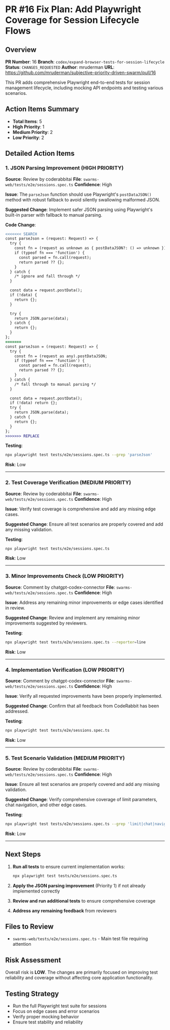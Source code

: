 # PR #16 Fix Plan: Add Playwright Coverage for Session Lifecycle Flows

## Overview
**PR Number**: 16
**Branch**: `codex/expand-browser-tests-for-session-lifecycle`
**Status**: `CHANGES_REQUESTED`
**Author**: mruderman
**URL**: https://github.com/mruderman/subjective-priority-driven-swarm/pull/16

This PR adds comprehensive Playwright end-to-end tests for session management lifecycle, including mocking API endpoints and testing various scenarios.

## Action Items Summary
- **Total Items**: 5
- **High Priority**: 1
- **Medium Priority**: 2
- **Low Priority**: 2

## Detailed Action Items

### 1. JSON Parsing Improvement (HIGH PRIORITY)
**Source**: Review by coderabbitai
**File**: `swarms-web/tests/e2e/sessions.spec.ts`
**Confidence**: High

**Issue**: The `parseJson` function should use Playwright's `postDataJSON()` method with robust fallback to avoid silently swallowing malformed JSON.

**Suggested Change**: Implement safer JSON parsing using Playwright's built-in parser with fallback to manual parsing.

**Code Change**:
```diff
<<<<<<< SEARCH
const parseJson = (request: Request) => {
  try {
    const fn = (request as unknown as { postDataJSON?: () => unknown }).postDataJSON;
    if (typeof fn === 'function') {
      const parsed = fn.call(request);
      return parsed ?? {};
    }
  } catch {
    /* ignore and fall through */
  }

  const data = request.postData();
  if (!data) {
    return {};
  }

  try {
    return JSON.parse(data);
  } catch {
    return {};
  }
};
=======
const parseJson = (request: Request) => {
  try {
    const fn = (request as any).postDataJSON;
    if (typeof fn === 'function') {
      const parsed = fn.call(request);
      return parsed ?? {};
    }
  } catch {
    /* fall through to manual parsing */
  }

  const data = request.postData();
  if (!data) return {};
  try {
    return JSON.parse(data);
  } catch {
    return {};
  }
};
>>>>>>> REPLACE
```

**Testing**:
```bash
npx playwright test tests/e2e/sessions.spec.ts --grep 'parseJson'
```

**Risk**: Low

---

### 2. Test Coverage Verification (MEDIUM PRIORITY)
**Source**: Review by coderabbitai
**File**: `swarms-web/tests/e2e/sessions.spec.ts`
**Confidence**: High

**Issue**: Verify test coverage is comprehensive and add any missing edge cases.

**Suggested Change**: Ensure all test scenarios are properly covered and add any missing validation.

**Testing**:
```bash
npx playwright test tests/e2e/sessions.spec.ts
```

**Risk**: Low

---

### 3. Minor Improvements Check (LOW PRIORITY)
**Source**: Comment by chatgpt-codex-connector
**File**: `swarms-web/tests/e2e/sessions.spec.ts`
**Confidence**: High

**Issue**: Address any remaining minor improvements or edge cases identified in review.

**Suggested Change**: Review and implement any remaining minor improvements suggested by reviewers.

**Testing**:
```bash
npx playwright test tests/e2e/sessions.spec.ts --reporter=line
```

**Risk**: Low

---

### 4. Implementation Verification (LOW PRIORITY)
**Source**: Comment by chatgpt-codex-connector
**File**: `swarms-web/tests/e2e/sessions.spec.ts`
**Confidence**: High

**Issue**: Verify all requested improvements have been properly implemented.

**Suggested Change**: Confirm that all feedback from CodeRabbit has been addressed.

**Testing**:
```bash
npx playwright test tests/e2e/sessions.spec.ts
```

**Risk**: Low

---

### 5. Test Scenario Validation (MEDIUM PRIORITY)
**Source**: Review by coderabbitai
**File**: `swarms-web/tests/e2e/sessions.spec.ts`
**Confidence**: High

**Issue**: Ensure all test scenarios are properly covered and add any missing validation.

**Suggested Change**: Verify comprehensive coverage of limit parameters, chat navigation, and other edge cases.

**Testing**:
```bash
npx playwright test tests/e2e/sessions.spec.ts --grep 'limit|chat|navigation'
```

**Risk**: Low

---

## Next Steps
1. **Run all tests** to ensure current implementation works:
   ```bash
   npx playwright test tests/e2e/sessions.spec.ts
   ```

2. **Apply the JSON parsing improvement** (Priority 1) if not already implemented correctly

3. **Review and run additional tests** to ensure comprehensive coverage

4. **Address any remaining feedback** from reviewers

## Files to Review
- `swarms-web/tests/e2e/sessions.spec.ts` - Main test file requiring attention

## Risk Assessment
Overall risk is **LOW**. The changes are primarily focused on improving test reliability and coverage without affecting core application functionality.

## Testing Strategy
- Run the full Playwright test suite for sessions
- Focus on edge cases and error scenarios
- Verify proper mocking behavior
- Ensure test stability and reliability